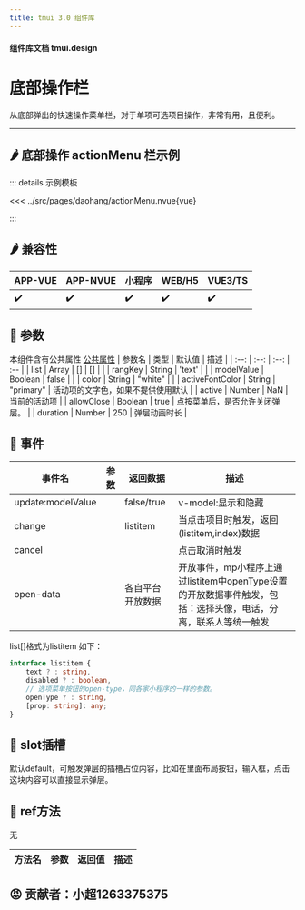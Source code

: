 ```yaml
---
title: tmui 3.0 组件库
---
```

<script setup>
import webview from '../components/mobileWebview.vue'
</script>

#### 组件库文档 tmui.design

# 底部操作栏
从底部弹出的快速操作菜单栏，对于单项可选项目操作，非常有用，且便利。

---

## :hot_pepper: 底部操作 actionMenu 栏示例

<webview url="https://tmui.design/h5/#/pages/daohang/actionMenu"></webview>

::: details 示例模板

<<< ../src/pages/daohang/actionMenu.nvue{vue}

:::

## :hot_pepper: 兼容性

| APP-VUE | APP-NVUE | 小程序 | WEB/H5 | VUE3/TS |
| --- | --- | --- | --- | --- |
| :heavy_check_mark: | :heavy_check_mark: | :heavy_check_mark: | :heavy_check_mark: | :heavy_check_mark: |

## :seedling: 参数
本组件含有公共属性 [公共属性](/spec/组件公共样式.html)
| 参数名 | 类型 | 默认值 | 描述 |
| :--: | :--: | :--: | :-- |
| list | Array | [] | [] |  |
| rangKey | String | 'text' |  |
| modelValue | Boolean | false |  |
| color | String | "white" |  |
| activeFontColor | String | "primary" | 活动项的文字色，如果不提供使用默认 |
| active | Number | NaN | 当前的活动项 |
| allowClose | Boolean | true | 点按菜单后，是否允许关闭弹层。 |
| duration | Number | 250 | 弹层动画时长 |


## :rose: 事件
| 事件名 | 参数 | 返回数据 | 描述 |
| --- | --- | --- | --- |
| update:modelValue |  | false/true | v-model:显示和隐藏 |
| change |  | listitem | 当点击项目时触发，返回(listitem,index)数据 |
| cancel |  |  | 点击取消时触发 |
| open-data |  | 各自平台开放数据 | 开放事件，mp小程序上通过listitem中openType设置的开放数据事件触发，包括：选择头像，电话，分离，联系人等统一触发 |

list[]格式为listitem 如下：
```ts
interface listitem {
	text ? : string,
	disabled ? : boolean,
	// 选项菜单按钮的open-type，同各家小程序的一样的参数。
	openType ? : string,
	[prop: string]: any;
}
```

## :corn: slot插槽

默认default，可触发弹层的插槽占位内容，比如在里面布局按钮，输入框，点击这块内容可以直接显示弹层。

## :green_salad: ref方法

无

| 方法名 | 参数 | 返回值 | 描述 |
| :--: | :--: | :--: | :-- |

## :rage: 贡献者：小超1263375375



